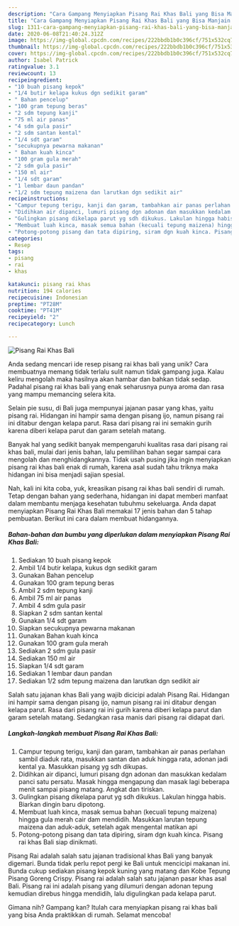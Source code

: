 ```yaml
---
description: "Cara Gampang Menyiapkan Pisang Rai Khas Bali yang Bisa Manjain Lidah"
title: "Cara Gampang Menyiapkan Pisang Rai Khas Bali yang Bisa Manjain Lidah"
slug: 1311-cara-gampang-menyiapkan-pisang-rai-khas-bali-yang-bisa-manjain-lidah
date: 2020-06-08T21:40:24.312Z
image: https://img-global.cpcdn.com/recipes/222bbdb1b0c396cf/751x532cq70/pisang-rai-khas-bali-foto-resep-utama.jpg
thumbnail: https://img-global.cpcdn.com/recipes/222bbdb1b0c396cf/751x532cq70/pisang-rai-khas-bali-foto-resep-utama.jpg
cover: https://img-global.cpcdn.com/recipes/222bbdb1b0c396cf/751x532cq70/pisang-rai-khas-bali-foto-resep-utama.jpg
author: Isabel Patrick
ratingvalue: 3.1
reviewcount: 13
recipeingredient:
- "10 buah pisang kepok"
- "1/4 butir kelapa kukus dgn sedikit garam"
- " Bahan pencelup"
- "100 gram tepung beras"
- "2 sdm tepung kanji"
- "75 ml air panas"
- "4 sdm gula pasir"
- "2 sdm santan kental"
- "1/4 sdt garam"
- "secukupnya pewarna makanan"
- " Bahan kuah kinca"
- "100 gram gula merah"
- "2 sdm gula pasir"
- "150 ml air"
- "1/4 sdt garam"
- "1 lembar daun pandan"
- "1/2 sdm tepung maizena dan larutkan dgn sedikit air"
recipeinstructions:
- "Campur tepung terigu, kanji dan garam, tambahkan air panas perlahan sambil diaduk rata, masukkan santan dan aduk hingga rata, adonan jadi kental ya. Masukkan pisang yg sdh dikupas."
- "Didihkan air dipanci, lumuri pisang dgn adonan dan masukkan kedalam panci satu persatu. Masak hingga mengapung dan masak lagi beberapa menit sampai pisang matang. Angkat dan tiriskan."
- "Gulingkan pisang dikelapa parut yg sdh dikukus. Lakulan hingga habis. Biarkan dingin baru dipotong."
- "Membuat luah kinca, masak semua bahan (kecuali tepung maizena) hingga gula merah cair dam mendidih. Masukkan larutan tepung maizena dan aduk-aduk, setelah agak mengental matikan api"
- "Potong-potong pisang dan tata dipiring, siram dgn kuah kinca. Pisang rai khas Bali siap dinikmati."
categories:
- Resep
tags:
- pisang
- rai
- khas

katakunci: pisang rai khas 
nutrition: 194 calories
recipecuisine: Indonesian
preptime: "PT28M"
cooktime: "PT41M"
recipeyield: "2"
recipecategory: Lunch

---
```



![Pisang Rai Khas Bali](https://img-global.cpcdn.com/recipes/222bbdb1b0c396cf/751x532cq70/pisang-rai-khas-bali-foto-resep-utama.jpg)

Anda sedang mencari ide resep pisang rai khas bali yang unik? Cara membuatnya memang tidak terlalu sulit namun tidak gampang juga. Kalau keliru mengolah maka hasilnya akan hambar dan bahkan tidak sedap. Padahal pisang rai khas bali yang enak seharusnya punya aroma dan rasa yang mampu memancing selera kita.

Selain pie susu, di Bali juga mempunyai jajanan pasar yang khas, yaitu pisang rai. Hidangan ini hampir sama dengan pisang ijo, namun pisang rai ini ditabur dengan kelapa parut. Rasa dari pisang rai ini semakin gurih karena diberi kelapa parut dan garam setelah matang.

Banyak hal yang sedikit banyak mempengaruhi kualitas rasa dari pisang rai khas bali, mulai dari jenis bahan, lalu pemilihan bahan segar sampai cara mengolah dan menghidangkannya. Tidak usah pusing jika ingin menyiapkan pisang rai khas bali enak di rumah, karena asal sudah tahu triknya maka hidangan ini bisa menjadi sajian spesial.


Nah, kali ini kita coba, yuk, kreasikan pisang rai khas bali sendiri di rumah. Tetap dengan bahan yang sederhana, hidangan ini dapat memberi manfaat dalam membantu menjaga kesehatan tubuhmu sekeluarga. Anda dapat menyiapkan Pisang Rai Khas Bali memakai 17 jenis bahan dan 5 tahap pembuatan. Berikut ini cara dalam membuat hidangannya.

<!--inarticleads1-->

##### Bahan-bahan dan bumbu yang diperlukan dalam menyiapkan Pisang Rai Khas Bali:

1. Sediakan 10 buah pisang kepok
1. Ambil 1/4 butir kelapa, kukus dgn sedikit garam
1. Gunakan  Bahan pencelup
1. Gunakan 100 gram tepung beras
1. Ambil 2 sdm tepung kanji
1. Ambil 75 ml air panas
1. Ambil 4 sdm gula pasir
1. Siapkan 2 sdm santan kental
1. Gunakan 1/4 sdt garam
1. Siapkan secukupnya pewarna makanan
1. Gunakan  Bahan kuah kinca
1. Gunakan 100 gram gula merah
1. Sediakan 2 sdm gula pasir
1. Sediakan 150 ml air
1. Siapkan 1/4 sdt garam
1. Sediakan 1 lembar daun pandan
1. Sediakan 1/2 sdm tepung maizena dan larutkan dgn sedikit air


Salah satu jajanan khas Bali yang wajib dicicipi adalah Pisang Rai. Hidangan ini hampir sama dengan pisang ijo, namun pisang rai ini ditabur dengan kelapa parut. Rasa dari pisang rai ini gurih karena diberi kelapa parut dan garam setelah matang. Sedangkan rasa manis dari pisang rai didapat dari. 

<!--inarticleads2-->

##### Langkah-langkah membuat Pisang Rai Khas Bali:

1. Campur tepung terigu, kanji dan garam, tambahkan air panas perlahan sambil diaduk rata, masukkan santan dan aduk hingga rata, adonan jadi kental ya. Masukkan pisang yg sdh dikupas.
1. Didihkan air dipanci, lumuri pisang dgn adonan dan masukkan kedalam panci satu persatu. Masak hingga mengapung dan masak lagi beberapa menit sampai pisang matang. Angkat dan tiriskan.
1. Gulingkan pisang dikelapa parut yg sdh dikukus. Lakulan hingga habis. Biarkan dingin baru dipotong.
1. Membuat luah kinca, masak semua bahan (kecuali tepung maizena) hingga gula merah cair dam mendidih. Masukkan larutan tepung maizena dan aduk-aduk, setelah agak mengental matikan api
1. Potong-potong pisang dan tata dipiring, siram dgn kuah kinca. Pisang rai khas Bali siap dinikmati.


Pisang Rai adalah salah satu jajanan tradisional khas Bali yang banyak digemari. Bunda tidak perlu repot pergi ke Bali untuk mencicipi makanan ini. Bunda cukup sediakan pisang kepok kuning yang matang dan Kobe Tepung Pisang Goreng Crispy. Pisang rai adalah salah satu jajanan pasar khas asal Bali. Pisang rai ini adalah pisang yang dilumuri dengan adonan tepung kemudian direbus hingga mendidih, lalu digulingkan pada kelapa parut. 

Gimana nih? Gampang kan? Itulah cara menyiapkan pisang rai khas bali yang bisa Anda praktikkan di rumah. Selamat mencoba!
